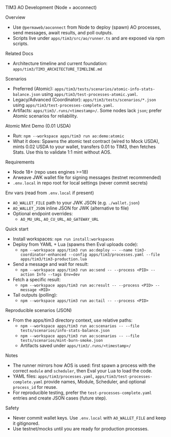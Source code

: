 TIM3 AO Development (Node + aoconnect)

Overview
- Use `@permaweb/aoconnect` from Node to deploy (spawn) AO processes, send messages, await results, and poll outputs.
- Scripts live under `apps/tim3/src/ao/runner.ts` and are exposed via npm scripts.

Related Docs
- Architecture timeline and current foundation: `apps/tim3/TIM3_ARCHITECTURE_TIMELINE.md`

Scenarios
- Preferred (Atomic): `apps/tim3/tests/scenarios/atomic-info-stats-balance.json` using `apps/tim3/test-processes-atomic.yaml`.
- Legacy/Advanced (Coordinator): `apps/tim3/tests/scenarios/*.json` using `apps/tim3/test-processes-complete.yaml`.
- Artifacts: `apps/tim3/.runs/<timestamp>/`. Some nodes lack `json`; prefer Atomic scenarios for reliability.

Atomic Mint Demo (0.01 USDA)
- Run: `npm --workspace apps/tim3 run ao:demo:atomic`
- What it does: Spawns the atomic test contract (wired to Mock USDA), mints 0.02 USDA to your wallet, transfers 0.01 to TIM3, then fetches Stats. Use this to validate 1:1 mint without AOS.

Requirements
- Node 18+ (repo uses engines >=18)
- Arweave JWK wallet file for signing messages (testnet recommended)
- `.env.local` in repo root for local settings (never commit secrets)

Env vars (read from `.env.local` if present)
- `AO_WALLET_FILE` path to your JWK JSON (e.g. `./wallet.json`)
- `AO_WALLET_JSON` inline JSON for JWK (alternative to file)
- Optional endpoint overrides:
  - `AO_MU_URL`, `AO_CU_URL`, `AO_GATEWAY_URL`

Quick start
- Install workspaces: `npm run install:workspaces`
- Deploy from YAML + Lua (spawns then Eval uploads code):
  - `npm --workspace apps/tim3 run ao:deploy -- --name tim3-coordinator-enhanced --config apps/tim3/processes.yaml --file apps/tim3/tim3-production.lua`
- Send a message and wait for result:
  - `npm --workspace apps/tim3 run ao:send -- --process <PID> --action Info --tags Env=dev`
- Fetch a specific result:
  - `npm --workspace apps/tim3 run ao:result -- --process <PID> --message <MID>`
- Tail outputs (polling):
  - `npm --workspace apps/tim3 run ao:tail -- --process <PID>`

Reproducible scenarios (JSON)
- From the apps/tim3 directory context, use relative paths:
  - `npm --workspace apps/tim3 run ao:scenarios -- --file tests/scenarios/info-stats-balance.json`
  - `npm --workspace apps/tim3 run ao:scenarios -- --file tests/scenarios/mint-burn-smoke.json`
  - Artifacts saved under `apps/tim3/.runs/<timestamp>/`

Notes
- The runner mirrors how AOS is used: first spawn a process with the correct `module` and `scheduler`, then Eval your Lua to load the code.
- YAML files: `apps/tim3/processes.yaml`, `apps/tim3/test-processes-complete.yaml` provide names, Module, Scheduler, and optional `process_id` for reuse.
- For reproducible testing, prefer the `test-processes-complete.yaml` entries and create JSON cases (future step).

Safety
- Never commit wallet keys. Use `.env.local` with `AO_WALLET_FILE` and keep it gitignored.
- Use testnet/mocks until you are ready for production processes.
